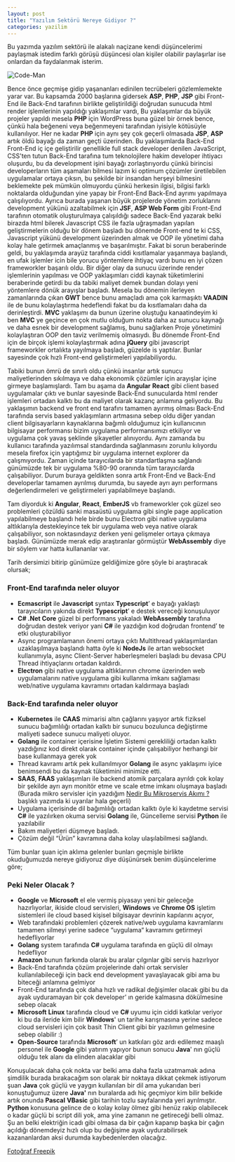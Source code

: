 ```yaml
---
layout: post
title: "Yazılım Sektörü Nereye Gidiyor ?"
categories: yazilim
---
```


Bu yazımda yazılım sektörü ile alakalı naçizane kendi düşüncelerimi paylaşmak istedim farklı görüşü düşüncesi olan kişiler olabilir paylaşırlar ise onlardan da faydalanmak isterim. 

![Code-Man](https://fmarslan.com/assets/img/coding-man.jpg)

Bence önce geçmişe gidip yaşananları edinilen tecrübeleri gözlemlemekte yarar var. Bu kapsamda 2000 başlarına gidersek **ASP**, **PHP**, **JSP** gibi Front-End ile Back-End tarafının birlikte geliştirildiği doğrudan sunucuda html render işlemlerinin yapıldığı yaklaşımlar vardı, Bu yaklaşımlar da büyük projeler yapıldı mesela **PHP** için WordPress buna güzel bir örnek bence, çünkü hala beğeneni veya beğenmeyeni tarafından iyisiyle kötüsüyle kullanılıyor. Her ne kadar **PHP** için aynı şey çok geçerli olmasada **JSP**, **ASP** artık öldü bayağı da zaman geçti üzerinden. Bu yaklaşımlarda Back-End Front-End iç içe geliştirilir genellikle full stack developer denilen JavaScript, CSS'ten tutun Back-End tarafına tum teknolojilere hakim developer ihtiyacı oluşurdu,  bu da development işini bayağı zorlaştırıyordu çünkü birincisi developerların tüm aşamaları bilmesi lazım ki optimum çözümler üretilebilen uygulamalar ortaya çıksın, bu şekilde bir insandan herşeyi bilmesini beklemekte pek mümkün olmuyordu çünkü herkesin ilgisi, bilgisi farklı noktalarda olduğundan yine yapay bir Front-End Back-End ayrımı yapılmaya çalışılıyordu. Ayrıca burada yaşanan büyük projelerde yönetim zorluklarını development yükünü azaltabilmek için **JSF**, **ASP Web Form** gibi Front-End tarafının otomatik oluşturulmaya çalışıldığı sadece Back-End yazarak belki birazda html bilerek Javascript CSS ile fazla uğraşmadan yapılan geliştirmelerin olduğu bir dönem başladı bu dönemde Front-end te ki CSS, Javascript yükünü development üzerinden almak ve OOP ile yönetimi daha kolay hale getirmek amaçlanmış ve başarılmıştır. Fakat bi sorun beraberinde geldi, bu yaklaşımda arayüz tarafında ciddi kısıtlamalar yaşanmaya başlandı, en ufak işlemler icin bile yorucu yöntemlere ihtiyaç vardı bunu en iyi çözen frameworkler başarılı oldu. Bir diğer olay da sunucu üzerinde render işlemlerinin yapılması ve OOP yaklaşımları ciddi kaynak tüketimlerini beraberinde getirdi bu da tabiki maliyet demek bundan dolayı yeni yöntemlere dönük arayışlar başladı. Mesela bu dönemin ilerleyen zamanlarında çıkan **GWT** bence bunu amaçladı ama çok karmaşıktı **VAADIN** ile de bunu kolaylaştırma hedeflendi  fakat bu da kısıtlamaları daha da derinleştirdi. **MVC** yaklaşımı da bunun üzerine oluştuğu kanaatindeyim ki ben **MVC** ye geçince en çok mutlu olduğum nokta daha az sunucu kaynağı ve daha esnek bir development sağlamış, bunu sağlarken Proje yönetimini kolaylaştıran OOP den taviz verilmemiş olmasıydı.  Bu dönemde Front-End için de birçok işlemi kolaylaştırmak adına **jQuery** gibi javascript frameworkler ortalıkta yayılmaya başladı, güzelde is yaptılar. Bunlar sayesinde çok hızlı Front-end geliştirmeleri yapılabiliyordu. 

Tabiki bunun ömrü de sınırlı oldu çünkü insanlar artık sunucu maliyetlerinden sıkılmaya ve daha ekonomik çözümler için arayışlar içine girmeye başlamışlardı. Tam bu aşama da **Angular** **React** gibi client based uygulamalar çıktı ve bunlar sayesinde Back-End sunucularda html render işlemleri ortadan kalktı bu da maliyet olarak kazanç anlamına geliyordu. Bu yaklaşımın backend ve front end tarafını tamamen ayırmış olması Back-End tarafında servis based yaklaşımların artmasına sebep oldu diğer yandan client bilgisayarların kaynaklarına bağımlı olduğumuz için kullanıcının bilgisayar performansı bizim uygulama performansımızı etkiliyor ve uygulama çok yavaş şeklinde şikayetler alınıyordu. Aynı zamanda bu kullanıcı tarafında yazılımsal standardında sağlanmasını zorunlu kılıyordu mesela firefox için yaptığımız bir uygulama internet explorer da çalışmıyordu. Zaman içinde tarayıcılarda bir standartlaşma sağlandı günümüzde tek bir uygulama %80-90 oranında tüm tarayıcılarda çalışabiliyor. Durum buraya geldikten sonra artık Front-End ve Back-End developerlar tamamen ayrılmış durumda,  bu sayede ayrı ayrı performans değerlendirmeleri ve geliştirmeleri yapılabilmeye başlandı. 

Tam diyorduk ki **Angular**, **React**, **EmberJS** vb frameworkler çok güzel seo problemleri çözüldü sanki masaüstü uygulama gibi single page application yapılabilmeye başlandı hele birde bunu Electron gibi native uygulama altlıklarıyla destekleyince tek bir uygulama web veya native olarak çalışabiliyor, son noktasındayız derken yeni gelişmeler ortaya çıkmaya başladı. Günümüzde merak edip araştıranlar görmüştür **WebAssembly** diye bir söylem var hatta kullananlar var.

Tarih dersimizi bitirip günümüze geldiğimize göre şöyle bi araştıracak olursak;

### Front-End tarafında neler oluyor

- **Ecmascript** ile **Javascript** syntax **Typescript**’ e bayağı yaklaştı tarayıcıların yakında direkt **Typescript**’ e destek vereceği konuşuluyor
- **C# .Net Core** güzel bi performans yakaladı **WebAssembly** tarafına doğrudan destek veriyor yani **C#** ile yazdığın kod doğrudan frontend’ te etki oluşturabiliyor
- Async programlamanın önemi ortaya çıktı Multithread yaklaşımlardan uzaklaşılmaya başlandı hatta öyle ki **NodeJs** ile artan websocket kullanımıyla, async Client-Server haberleşmeleri başladı bu devasa CPU Thread ihtiyaçlarını ortadan kaldırdı.
- **Electron** gibi native uygulama altlıklarının chrome üzerinden web uygulamalarını native uygulama gibi kullanma imkanı sağlaması web/native uygulama kavramını ortadan kaldırmaya başladı

### Back-End tarafında neler oluyor

- **Kubernetes** ile **CAAS** mimarisi altın çağlarını yaşıyor artık fiziksel sunucu bağımlılığı ortadan kalktı bir sunucu bozulunca değiştirme maliyeti sadece sunucu maliyeti oluyor.
- **Golang** ile container içerisine İşletim Sistemi gerekliliği ortadan kalktı yazdığınız kod direkt olarak  container içinde çalışabiliyor herhangi bir base kullanmaya gerek yok
- Thread kavramı artık pek kullanılmıyor **Golang** ile async yaklaşımı iyice benimsendi bu da kaynak tüketimini minimize etti.
- **SAAS**, **FAAS** yaklaşımları ile backend atomik parçalara ayrıldı çok kolay bir şekilde ayrı ayrı monitör etme ve scale etme imkanı oluşmaya başladı (Burada mikro servisler için yazdığım [Nedir Bu Mikroservis Akımı ?](https://fmarslan.com/microservice/2021/01/22/nedir-bu-mikroservis-akimi.html) başlıklı yazımda ki uyarılar hala geçerli)
- Uygulama içerisinde dil bağımlılığı ortadan kalktı öyle ki kaydetme servisi **C#** ile yazılırken okuma servisi **Golang** ile, Güncelleme servisi **Python** ile yazılabilir
- Bakım maliyetleri düşmeye başladı.
- Çözüm değil “Ürün” kavramına daha kolay ulaşılabilmesi sağlandı.


Tüm bunlar şuan için aklıma gelenler bunları geçmişle birlikte okuduğumuzda nereye gidiyoruz diye düşünürsek benim düşüncelerime göre;

### Peki Neler Olacak ?

- **Google** ve **Microsoft** el ele vermiş piyasayı yeni bir geleceğe hazırlıyorlar, ikiside cloud servisleri, **Windows**  ve **Chrome OS** işletim sistemleri ile cloud based kişisel bilgisayar devrinin kapılarını açıyor, 
- Web tarafındaki problemleri çözerek native/web uygulama kavramlarını tamamen silmeyi yerine sadece “uygulama“ kavramını getirmeyi hedefliyorlar
- **Golang** system tarafında **C#** uygulama tarafında en güçlü dil olmayı hedefliyor
- **Amazon** bunun farkında olarak bu aralar çılgınlar gibi servis hazırlıyor
- Back-End tarafında çözüm projelerinde dahi ortak servisler kullanılabileceği için back end development yavaşlayacak gibi ama bu biteceği anlamına gelmiyor
- Front-End tarafında çok daha hızlı ve radikal değişimler olacak gibi bu da ayak uyduramayan bir çok developer’ ın  geride kalmasına dökülmesine sebep olacak
- **Microsoft** **Linux** tarafında cloud ve **C#** uyumu için ciddi katkılar veriyor ki bu da ileride kim bilir **Windows**' un tarihe karışmasına yerine sadece cloud servisleri için çok basit Thin Client gibi bir yazılımın gelmesine sebep olabilir :)
- **Open-Source** tarafında **Microsoft**’ un katkıları göz ardı edilemez maaşlı personel ile **Google** gibi yatırım yapıyor bunun sonucu **Java**' nın güçlü olduğu tek alanı da elinden alacaklar gibi

Konuşulacak daha çok nokta var belki ama daha fazla uzatmamak adına şimdilik burada bırakacağım son olarak bir noktaya dikkat çekmek istiyorum şuan **Java** çok güçlü ve yaygın kullanılan bir dil ama yukarıdan beri konuştuğumuz üzere **Java'** nın buralarda adı hiç geçmiyor kim bilir belkide artık onunda **Pascal** **VBasic** gibi tarihin tozlu sayfalarında yeri ayrılmıştır. **Python** konusuna gelince de o kolay kolay ölmez gibi henüz rakip olabilecek o kadar güçlü bi script dili yok, ama yine zamanın ne getireceği belli olmaz. Şu an belki elektriğin icadı gibi olmasa da bir çağın kapanıp başka bir çağın açıldığı dönemdeyiz hızlı olup bu değişime ayak uydurabilirsek kazananlardan aksi durumda kaybedenlerden olacağız.

[Fotoğraf Freepik](https://www.freepik.com/photos/computer)
